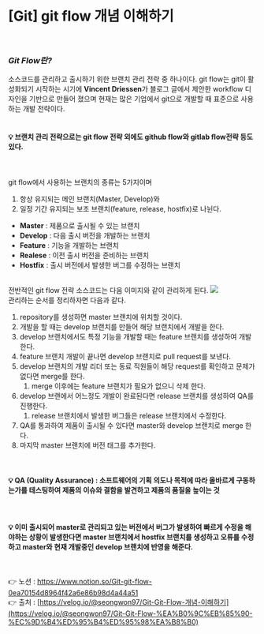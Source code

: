 # [Git] git flow 개념 이해하기
<br>

### *Git Flow란?*

소스코드를 관리하고 출시하기 위한 브랜치 관리 전략 중 하나이다. git flow는 git이 활성화되기 
시작하는 시기에 **Vincent Driessen**가 블로그 글에서 제안한 workflow 디자인을 기반으로 만들어
졌으며 현재는 많은 기업에서 git으로 개발할 때 표준으로 사용하는 개발 전략이다.
<br><br>
#### 💡 브랜치 관리 전략으로는 git flow 전략 외에도 github flow와 gitlab flow전략 등도 있다.
<br><br>
git flow에서 사용하는 브랜치의 종류는 5가지이며 

1. 항상 유지되는 메인 브랜치(Master, Develop)와 
2. 일정 기간 유지되는 보조 브랜치(feature, release, hostfix)로 나뉜다.
- **Master** : 제품으로 출시될 수 있는 브랜치
- **Develop** : 다음 출시 버전을 개발하는 브랜치
- **Feature** : 기능을 개발하는 브랜치
- **Realese** : 이전 출시 버전을 준비하는 브랜치
- **Hostfix** : 출시 버전에서 발생한 버그를 수정하는 브랜치
<br>
전반적인 git flow 전략 소스코드는 다음 이미지와 같이 관리하게 된다.

<img src="https://s3.us-west-2.amazonaws.com/secure.notion-static.com/45691ba3-b91a-4bd3-8f0e-3315b1b56512/Untitled.png?X-Amz-Algorithm=AWS4-HMAC-SHA256&X-Amz-Content-Sha256=UNSIGNED-PAYLOAD&X-Amz-Credential=AKIAT73L2G45EIPT3X45%2F20220622%2Fus-west-2%2Fs3%2Faws4_request&X-Amz-Date=20220622T055052Z&X-Amz-Expires=86400&X-Amz-Signature=7731133822f30fd23ac154e65bacc855a4c7b5f578a4435d24e6697e519d2c55&X-Amz-SignedHeaders=host&response-content-disposition=filename%20%3D%22Untitled.png%22&x-id=GetObject">
<br>
관리하는 순서를 정리하자면 다음과 같다.

1. repository를 생성하면 master 브랜치에 위치할 것이다.
2. 개발을 할 때는 develop 브랜치를 만들어 해당 브랜치에서 개발을 한다.
3. develop 브랜치에서도 특정 기능을 개발할 때는 feature 브랜치를 생성하여 개발한다.
4. feature 브랜치 개발이 끝나면 develop 브랜치로 pull request를 보낸다.
5. develop 브랜치의 개발 리더 또는 동료 직원들이 해당 request를 확인하고 문제가 없다면 
merge를 한다.
    1. merge 이후에는 feature 브랜치가 필요가 없으니 삭제 한다.
6. develop 브랜에서 어느정도 개발이 완료된다면 release 브랜치를 생성하여 QA를 진행한다.
    1. release 브랜치에서 발생한 버그들은 release 브랜치에서 수정한다.
7. QA를 통과하여 제품이 출시될 수 있다면 master와 develop 브랜치로 merge 한다.
8. 마지막 master 브랜치에 버전 태그를 추가한다.
<br>

#### 💡 QA (Quality Assurance) : 소프트웨어의 기획 의도나 목적에 따라 올바르게 구동하는가를 테스팅하여 제품의 이슈와 결함을 발견하고 제품의 품질을 높이는 것
<br>

#### 💡 이미 출시되어 master로 관리되고 있는 버전에서 버그가 발생하여 빠르게 수정을 해야하는 상황이 발생한다면 master 브랜치에서 hostfix 브랜치를 생성하고 오류를 수정하고 master와 현재 개발중인 develop 브랜치에 반영을 해준다.
<br>

👉 노션 : https://www.notion.so/Git-git-flow-0ea70154d8964f42a6e86b98d4a44a51
<br>
👉 출처 : [https://velog.io/@seongwon97/Git-Git-Flow-개념-이해하기](https://velog.io/@seongwon97/Git-Git-Flow-%EA%B0%9C%EB%85%90-%EC%9D%B4%ED%95%B4%ED%95%98%EA%B8%B0)
